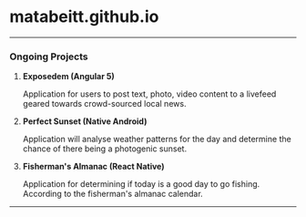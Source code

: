 # matabeitt.github.io
---
### Ongoing Projects
1. **Exposedem (Angular 5)**

   Application for users to post text, photo, video content to a livefeed geared towards crowd-sourced local news.
2. **Perfect Sunset (Native Android)**

   Application will analyse weather patterns for the day and determine the chance of there being a photogenic sunset.
3. **Fisherman's Almanac (React Native)**

   Application for determining if today is a good day to go fishing. According to the fisherman's almanac calendar.

---
